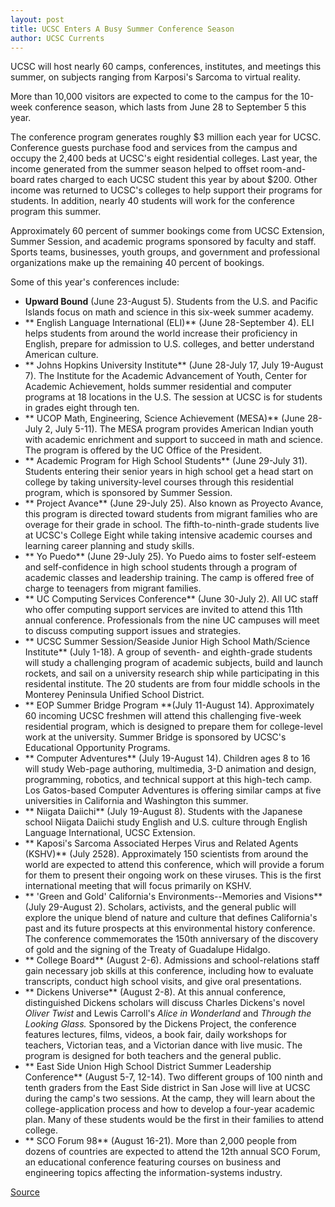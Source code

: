 ```yaml
---
layout: post
title: UCSC Enters A Busy Summer Conference Season
author: UCSC Currents
---
```


UCSC will host nearly 60 camps, conferences, institutes, and meetings this summer, on subjects ranging from Karposi's Sarcoma to virtual reality.

More than 10,000 visitors are expected to come to the campus for the 10-week conference season, which lasts from June 28 to September 5 this year.

The conference program generates roughly $3 million each year for UCSC. Conference guests purchase food and services from the campus and occupy the 2,400 beds at UCSC's eight residential colleges. Last year, the income generated from the summer season helped to offset room-and-board rates charged to each UCSC student this year by about $200. Other income was returned to UCSC's colleges to help support their programs for students. In addition, nearly 40 students will work for the conference program this summer.

Approximately 60 percent of summer bookings come from UCSC Extension, Summer Session, and academic programs sponsored by faculty and staff. Sports teams, businesses, youth groups, and government and professional organizations make up the remaining 40 percent of bookings.

Some of this year's conferences include:
* **Upward Bound** (June 23-August 5). Students from the U.S. and Pacific Islands focus on math and science in this six-week summer academy.
* ** English Language International (ELI)** (June 28-September 4). ELI helps students from around the world increase their proficiency in English, prepare for admission to U.S. colleges, and better understand American culture.
* ** Johns Hopkins University Institute** (June 28-July 17, July 19-August 7). The Institute for the Academic Advancement of Youth, Center for Academic Achievement, holds summer residential and computer programs at 18 locations in the U.S. The session at UCSC is for students in grades eight through ten.
* ** UCOP Math, Engineering, Science Achievement (MESA)** (June 28-July 2, July 5-11). The MESA program provides American Indian youth with academic enrichment and support to succeed in math and science. The program is offered by the UC Office of the President.
* ** Academic Program for High School Students** (June 29-July 31). Students entering their senior years in high school get a head start on college by taking university-level courses through this residential program, which is sponsored by Summer Session.
* ** Project Avance** (June 29-July 25). Also known as Proyecto Avance, this program is directed toward students from migrant families who are overage for their grade in school. The fifth-to-ninth-grade students live at UCSC's College Eight while taking intensive academic courses and learning career planning and study skills.
* ** Yo Puedo** (June 29-July 25). Yo Puedo aims to foster self-esteem and self-confidence in high school students through a program of academic classes and leadership training. The camp is offered free of charge to teenagers from migrant families.
* ** UC Computing Services Conference** (June 30-July 2). All UC staff who offer computing support services are invited to attend this 11th annual conference. Professionals from the nine UC campuses will meet to discuss computing support issues and strategies.
* ** UCSC Summer Session/Seaside Junior High School Math/Science Institute** (July 1-18). A group of seventh- and eighth-grade students will study a challenging program of academic subjects, build and launch rockets, and sail on a university research ship while participating in this residental institute. The 20 students are from four middle schools in the Monterey Peninsula Unified School District.
* ** EOP Summer Bridge Program **(July 11-August 14). Approximately 60 incoming UCSC freshmen will attend this challenging five-week residential program, which is designed to prepare them for college-level work at the university. Summer Bridge is sponsored by UCSC's Educational Opportunity Programs.
* ** Computer Adventures** (July 19-August 14). Children ages 8 to 16 will study Web-page authoring, multimedia, 3-D animation and design, programming, robotics, and technical support at this high-tech camp. Los Gatos-based Computer Adventures is offering similar camps at five universities in California and Washington this summer.
* ** Niigata Daiichi** (July 19-August 8). Students with the Japanese school Niigata Daiichi study English and U.S. culture through English Language International, UCSC Extension.
* ** Kaposi's Sarcoma Associated Herpes Virus and Related Agents (KSHV)** (July 25­28). Approximately 150 scientists from around the world are expected to attend this conference, which will provide a forum for them to present their ongoing work on these viruses. This is the first international meeting that will focus primarily on KSHV.
* ** 'Green and Gold' California's Environments--Memories and Visions** (July 29-August 2). Scholars, activists, and the general public will explore the unique blend of nature and culture that defines California's past and its future prospects at this environmental history conference. The conference commemorates the 150th anniversary of the discovery of gold and the signing of the Treaty of Guadalupe Hidalgo.
* ** College Board** (August 2-6). Admissions and school-relations staff gain necessary job skills at this conference, including how to evaluate transcripts, conduct high school visits, and give oral presentations.
* ** Dickens Universe** (August 2-8). At this annual conference, distinguished Dickens scholars will discuss Charles Dickens's novel _Oliver Twist_ and Lewis Carroll's _Alice in Wonderland_ and _Through the Looking Glass._ Sponsored by the Dickens Project, the conference features lectures, films, videos, a book fair, daily workshops for teachers, Victorian teas, and a Victorian dance with live music. The program is designed for both teachers and the general public.
* ** East Side Union High School District Summer Leadership Conference** (August 5-7, 12-14). Two different groups of 100 ninth and tenth graders from the East Side district in San Jose will live at UCSC during the camp's two sessions. At the camp, they will learn about the college-application process and how to develop a four-year academic plan. Many of these students would be the first in their families to attend college.
* ** SCO Forum 98** (August 16-21). More than 2,000 people from dozens of countries are expected to attend the 12th annual SCO Forum, an educational conference featuring courses on business and engineering topics affecting the information-systems industry.

[Source](http://www1.ucsc.edu/oncampus/currents/97-98/06-15/conferences.htm "Permalink to Summer conferences roundup: 06-08-98")
